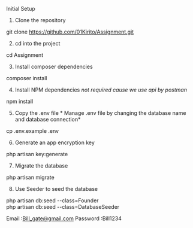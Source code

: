 Initial Setup
1. Clone the repository

git clone https://github.com/01Kirito/Assignment.git

2. cd into the project

cd Assignment

3. Install composer dependencies

composer install

4. Install NPM dependencies    *not required cause we use api by postman*

npm install

5. Copy the .env file        * Manage .env file by changing the database name and database connection*

cp .env.example .env 

6. Generate an app encryption key

php artisan key:generate

7. Migrate the database 

php artisan migrate

8. Use Seeder to seed the database   

php artisan db:seed --class=Founder    
php artisan db:seed --class=DatabaseSeeder

 Email    :Bill_gate@gmail.com
 Password :Bill1234

